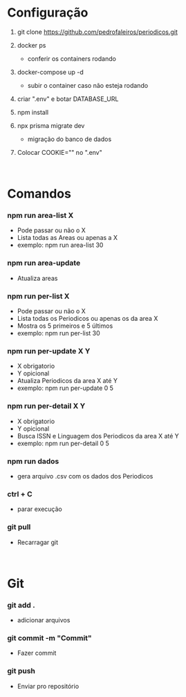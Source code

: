 # Configuração

1. git clone https://github.com/pedrofaleiros/periodicos.git

2. docker ps

   - conferir os containers rodando

3. docker-compose up -d

   - subir o container caso não esteja rodando

4. criar ".env" e botar DATABASE_URL

5. npm install

6. npx prisma migrate dev
    - migração do banco de dados

7. Colocar COOKIE="" no ".env"

<br>

# Comandos

### npm run area-list X

- Pode passar ou não o X
- Lista todas as Areas ou apenas a X
- exemplo: npm run area-list 30

### npm run area-update

- Atualiza areas

### npm run per-list X

- Pode passar ou não o X
- Lista todas os Periodicos ou apenas os da area X
- Mostra os 5 primeiros e 5 últimos
- exemplo: npm run per-list 30

### npm run per-update X Y

- X obrigatorio
- Y opicional
- Atualiza Periodicos da area X até Y
- exemplo: npm run per-update 0 5

### npm run per-detail X Y

- X obrigatorio
- Y opicional
- Busca ISSN e Linguagem dos Periodicos da area X até Y
- exemplo: npm run per-detail 0 5

### npm run dados

- gera arquivo .csv com os dados dos Periodicos

### ctrl + C

- parar execução

### git pull

- Recarragar git

<br>

# Git

### git add .

- adicionar arquivos

### git commit -m "Commit"

- Fazer commit

### git push

- Enviar pro repositório
